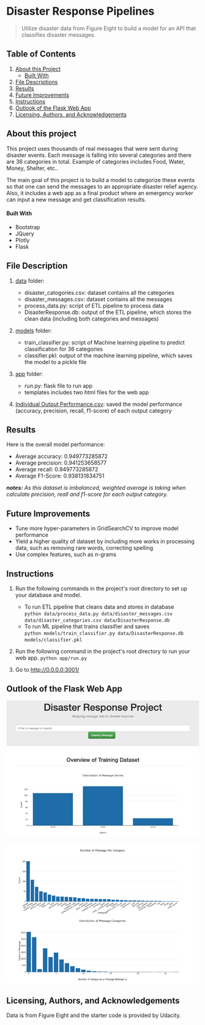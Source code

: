 # Disaster Response Pipelines
>  Utilize disaster data from Figure Eight to build a model for an API that classifies disaster messages.

## Table of Contents
1. [About this Project](#aboutthisproject)
    - [Built With](#builtwith)
2. [File Descriptions](#fileDes)
3. [Results](#results)
4. [Future Improvements](#improvements)
5. [Instructions](#instructions)
6. [Outlook of the Flask Web App](#app)
7. [Licensing, Authors, and Acknowledgements](#ack)

<a name='aboutthisproject'>

## About this project

This project uses thousands of real messages that were sent during disaster events. Each message is falling into several categories and there are 36 categories in total. Example of categories includes Food, Water, Money, Shelter, etc..

The main goal of this project is to build a model to categorize these events so that one can send the messages to an appropriate disaster relief agency. Also, it includes a web app as a final product where an emergency worker can input a new message and get classification results. 

<a name='builtwith'>
         
#### Built With
- Bootstrap
- JQuery
- Plotly 
- Flask

<a name='fileDes'>
    
## File Description

1. [data](https://github.com/Jiahuili858/Disaster-Response-Pipeline/tree/master/data) folder:
	- disaster_catogories.csv: dataset contains all the categories
	- disaster_messages.csv: dataset contains all the messages 
	- process_data.py: script of ETL pipeline to process data
	- DisasterResponse.db: output of the ETL pipeline, which stores the clean data (including both categories and messages) 

2. [models](https://github.com/Jiahuili858/Disaster-Response-Pipeline/tree/master/models) folder:
	- train_classifier.py: script of Machine learning pipeline to predict classification for 36 categories
	- classifier.pkl: output of the machine learning pipeline, which saves the model to a pickle file

3. [app](https://github.com/Jiahuili858/Disaster-Response-Pipeline/tree/master/app) folder:
	- run.py: flask file to run app
	- templates includes two html files for the web app

4. [Individual Output Performance.csv](https://github.com/Jiahuili858/Disaster-Response-Pipeline/blob/master/Individual%20Output%20Performance.csv): saved the model performance (accuracy, precision, recall, f1-score) of each output category

<a name='results'>

## Results
Here is the overall model performance:
- Average accuracy:  0.949773285872
- Average precision:  0.941253658577
- Average recall:  0.949773285872
- Average F1-Score:  0.938131834751

 ***notes:** As this dataset is imbalanced, weighted average is taking when calculate precision, reall and f1-score for each output category.*

<a name='improvements'>
    
## Future Improvements

- Tune more hyper-parameters in GridSearchCV to improve model performance
- Yield a higher quality of dataset by including more works in processing data, such as removing rare words, correcting spelling
- Use complex features, such as n-grams 

<a name='instructions'>

## Instructions

1. Run the following commands in the project's root directory to set up your database and model.

    - To run ETL pipeline that cleans data and stores in database
        <br />```python data/process_data.py data/disaster_messages.csv data/disaster_categories.csv data/DisasterResponse.db```
    - To run ML pipeline that trains classifier and saves
        <br />```python models/train_classifier.py data/DisasterResponse.db models/classifier.pkl```

2. Run the following command in the project's root directory to run your web app.
    ```python app/run.py```

3. Go to http://0.0.0.0:3001/

<a name='app'>
    
## Outlook of the Flask Web App

![alt text](https://github.com/Jiahuili858/Disaster-Response-Pipeline/blob/master/images/Screen%20Shot%201.png)

![alt text](https://github.com/Jiahuili858/Disaster-Response-Pipeline/blob/master/images/Screen%20Shot%202.png)

<a name='ack'>

## Licensing, Authors, and Acknowledgements
Data is from Figure Eight and the starter code is provided by Udacity.





